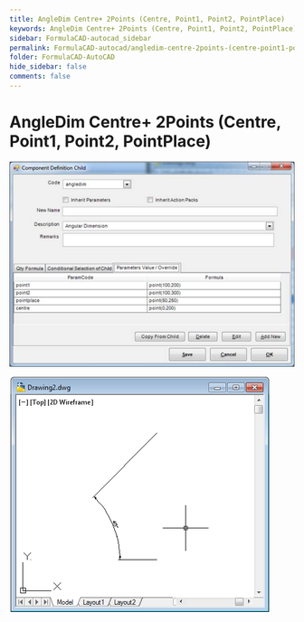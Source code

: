```yaml
---
title: AngleDim Centre+ 2Points (Centre, Point1, Point2, PointPlace)
keywords: AngleDim Centre+ 2Points (Centre, Point1, Point2, PointPlace)
sidebar: FormulaCAD-autocad_sidebar
permalink: FormulaCAD-autocad/angledim-centre-2points-(centre-point1-point2-pointplace).html
folder: FormulaCAD-AutoCAD
hide_sidebar: false
comments: false
---
```

# AngleDim Centre+ 2Points (Centre, Point1, Point2, PointPlace)


![](images/angledimcentre-comp-def-child.jpg)

![](/images/angledimcentre-drawing2.png)

